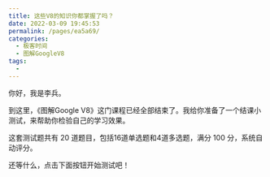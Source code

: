 ```yaml
---
title: 这些V8的知识你都掌握了吗？
date: 2022-03-09 19:45:53
permalink: /pages/ea5a69/
categories:
  - 极客时间
  - 图解GoogleV8
tags:
  - 
---
```

<p>你好，我是李兵。</p><p>到这里，《图解Google V8》这门课程已经全部结束了。我给你准备了一个结课小测试，来帮助你检验自己的学习效果。</p><p>这套测试题共有 20 道题目，包括16道单选题和4道多选题，满分 100 分，系统自动评分。</p><p>还等什么，点击下面按钮开始测试吧！</p><p><a href="http://time.geekbang.org/quiz/intro?act_id=190&exam_id=452"><img src="https://static001.geekbang.org/resource/image/28/a4/28d1be62669b4f3cc01c36466bf811a4.png?wh=1142*201" alt=""></a></p><!-- [[[read_end]]] -->
